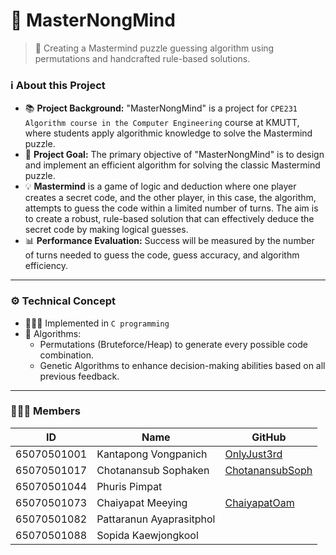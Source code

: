 # 🔮 MasterNongMind
> 👀 Creating a Mastermind puzzle guessing algorithm using permutations and handcrafted rule-based solutions.

### ℹ️ About this Project
- 📚 **Project Background:** "MasterNongMind" is a project for `CPE231` `Algorithm course in the Computer Engineering` course at KMUTT, where students apply algorithmic knowledge to solve the Mastermind puzzle.
- 🎯 **Project Goal:** The primary objective of "MasterNongMind" is to design and implement an efficient algorithm for solving the classic Mastermind puzzle.
- 💡 **Mastermind** is a game of logic and deduction where one player creates a secret code, and the other player, in this case, the algorithm, attempts to guess the code within a limited number of turns. The aim is to create a robust, rule-based solution that can effectively deduce the secret code by making logical guesses.
- 📊 **Performance Evaluation:** Success will be measured by the number of turns needed to guess the code, guess accuracy, and algorithm efficiency.

---

### ⚙️ Technical Concept 
- 🧑🏻‍💻 Implemented in `C programming`  
- 🤖 Algorithms:
  - Permutations (Bruteforce/Heap) to generate every possible code combination.
  - Genetic Algorithms to enhance decision-making abilities based on all previous feedback.
--- 

### 🧑🏻‍💻 Members

| ID          | Name                       | GitHub                                                |
| ----------- | -------------------------- | --------------------------------------------          |
| 65070501001 | Kantapong Vongpanich       | [OnlyJust3rd](https://github.com/OnlyJust3rd)         |
| 65070501017 | Chotanansub Sophaken       | [ChotanansubSoph](https://github.com/ChotanansubSoph) |
| 65070501044 | Phuris Pimpat              |                                                       |
| 65070501073 | Chaiyapat Meeying          | [ChaiyapatOam](https://github.com/ChaiyapatOam)       |
| 65070501082 | Pattaranun Ayaprasitphol   |                                                       |
| 65070501088 | Sopida Kaewjongkool        |                                                       |
